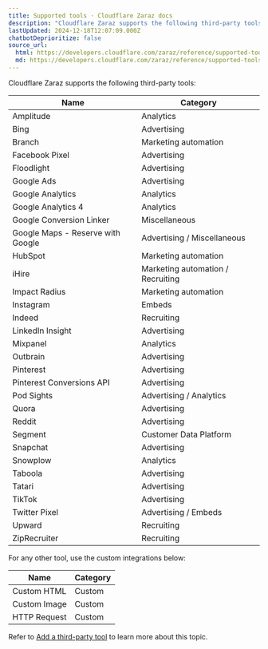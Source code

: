 ```yaml
---
title: Supported tools · Cloudflare Zaraz docs
description: "Cloudflare Zaraz supports the following third-party tools:"
lastUpdated: 2024-12-18T12:07:09.000Z
chatbotDeprioritize: false
source_url:
  html: https://developers.cloudflare.com/zaraz/reference/supported-tools/
  md: https://developers.cloudflare.com/zaraz/reference/supported-tools/index.md
---
```


Cloudflare Zaraz supports the following third-party tools:

| Name | Category |
| - | - |
| Amplitude | Analytics |
| Bing | Advertising |
| Branch | Marketing automation |
| Facebook Pixel | Advertising |
| Floodlight | Advertising |
| Google Ads | Advertising |
| Google Analytics | Analytics |
| Google Analytics 4 | Analytics |
| Google Conversion Linker | Miscellaneous |
| Google Maps - Reserve with Google | Advertising / Miscellaneous |
| HubSpot | Marketing automation |
| iHire | Marketing automation / Recruiting |
| Impact Radius | Marketing automation |
| Instagram | Embeds |
| Indeed | Recruiting |
| LinkedIn Insight | Advertising |
| Mixpanel | Analytics |
| Outbrain | Advertising |
| Pinterest | Advertising |
| Pinterest Conversions API | Advertising |
| Pod Sights | Advertising / Analytics |
| Quora | Advertising |
| Reddit | Advertising |
| Segment | Customer Data Platform |
| Snapchat | Advertising |
| Snowplow | Analytics |
| Taboola | Advertising |
| Tatari | Advertising |
| TikTok | Advertising |
| Twitter Pixel | Advertising / Embeds |
| Upward | Recruiting |
| ZipRecruiter | Recruiting |

For any other tool, use the custom integrations below:

| Name | Category |
| - | - |
| Custom HTML | Custom |
| Custom Image | Custom |
| HTTP Request | Custom |

Refer to [Add a third-party tool](https://developers.cloudflare.com/zaraz/get-started/) to learn more about this topic.
